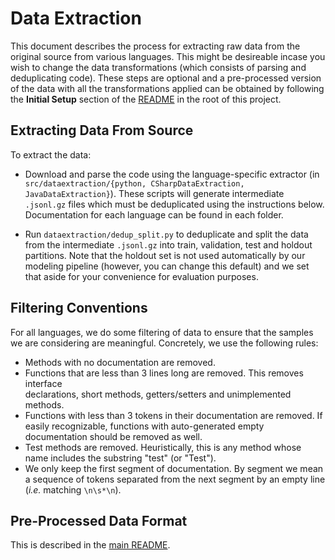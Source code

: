 # Data Extraction

This document describes the process for extracting raw data from the original source from various languages.  This might be desireable incase you wish to change the data transformations (which consists of parsing and deduplicating code).  These steps are optional and a pre-processed version of the data with all the transformations applied can be obtained by following the **Initial Setup** section of the [README](/README.md) in the root of this project.

## Extracting Data From Source

To extract the data:

* Download and parse the code using the language-specific extractor (in `src/dataextraction/{python, CSharpDataExtraction, JavaDataExtraction}`).  These scripts will generate intermediate `.jsonl.gz` files which must be deduplicated using the instructions below. Documentation for each language can be found in each folder.

* Run `dataextraction/dedup_split.py` to deduplicate and split the data from the intermediate `.jsonl.gz` into train, validation, test and holdout partitions.  Note that the holdout set is not used automatically by our modeling pipeline (however, you can change this default) and we set that aside for your convenience for evaluation purposes.

## Filtering Conventions
For all languages, we do some filtering of data to ensure that the samples we are
considering are meaningful. Concretely, we use the following rules:

* Methods with no documentation are removed.
* Functions that are less than 3 lines long are removed. This removes interface  
  declarations, short methods, getters/setters and unimplemented methods.
* Functions with less than 3 tokens in their documentation are removed. If easily
  recognizable, functions with auto-generated empty documentation should be
  removed as well.
* Test methods are removed. Heuristically, this is any method whose name includes
  the substring "test" (or "Test").
* We only keep the first segment of documentation. By segment we mean a sequence
  of tokens separated from the next segment by an empty line (_i.e._ matching
  `\n\s*\n`).

## Pre-Processed Data Format

This is described in the [main README](/README.md#pre-processed-data-format).
